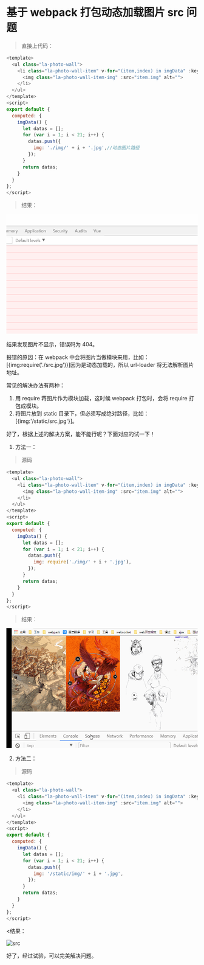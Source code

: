 # 基于 webpack 打包动态加载图片 src 问题

> 直接上代码：

```js
<template>
  <ul class="la-photo-wall">
    <li class="la-photo-wall-item" v-for="(item,index) in imgData" :key="index">
      <img class="la-photo-wall-item-img" :src="item.img" alt="">
    </li>
  </ul>
</template>
<script>
export default {
  computed: {
    imgData() {
      let datas = [];
      for (var i = 1; i < 21; i++) {
        datas.push({
          img: './img/' + i + '.jpg',//动态图片路径
        });
      }
      return datas;
    }
  }
};
</script>
```

> 结果：

![src](./img/src.gif)

结果发现图片不显示，错误码为 404。

报错的原因：在 webpack 中会将图片当做模块来用，比如：[{img:require('./src.jpg')}]因为是动态加载的，所以 url-loader 将无法解析图片地址。

常见的解决办法有两种：

1. 用 require 蒋图片作为模块加载，这时候 webpack 打包时，会将 require 打包成模块。
2. 将图片放到 static 目录下，但必须写成绝对路径，比如：[{img:'/static/src.jpg'}]。

好了，根据上述的解决方案，能不能行呢？下面对应的试一下！

1. 方法一：

> 源码

```js
<template>
  <ul class="la-photo-wall">
    <li class="la-photo-wall-item" v-for="(item,index) in imgData" :key="index">
      <img class="la-photo-wall-item-img" :src="item.img" alt="">
    </li>
  </ul>
</template>
<script>
export default {
  computed: {
    imgData() {
      let datas = [];
      for (var i = 1; i < 21; i++) {
        datas.push({
          img: require('./img/' + i + '.jpg'),
        });
      }
      return datas;
    }
  }
};
</script>
```

> 结果：

![src](./img/src1.gif)

2. 方法二：

> 源码

```js
<template>
  <ul class="la-photo-wall">
    <li class="la-photo-wall-item" v-for="(item,index) in imgData" :key="index">
      <img class="la-photo-wall-item-img" :src="item.img" alt="">
    </li>
  </ul>
</template>
<script>
export default {
  computed: {
    imgData() {
      let datas = [];
      for (var i = 1; i < 21; i++) {
        datas.push({
          img: '/static/img/' + i + '.jpg',
        });
      }
      return datas;
    }
  }
};
</script>
```

<结果：

![src](./img/src2.gif)

好了，经过试验，可以完美解决问题。
